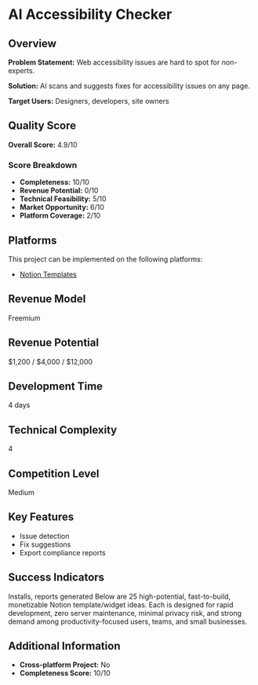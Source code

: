 # AI Accessibility Checker

## Overview
**Problem Statement:** Web accessibility issues are hard to spot for non-experts.

**Solution:** AI scans and suggests fixes for accessibility issues on any page.

**Target Users:** Designers, developers, site owners

## Quality Score
**Overall Score:** 4.9/10

### Score Breakdown
- **Completeness:** 10/10
- **Revenue Potential:** 0/10
- **Technical Feasibility:** 5/10
- **Market Opportunity:** 6/10
- **Platform Coverage:** 2/10

## Platforms
This project can be implemented on the following platforms:
- [Notion Templates](./platforms/notion-templates/)

## Revenue Model
Freemium

## Revenue Potential
$1,200 / $4,000 / $12,000

## Development Time
4 days

## Technical Complexity
4

## Competition Level
Medium

## Key Features
- Issue detection
- Fix suggestions
- Export compliance reports

## Success Indicators
Installs, reports generated Below are 25 high-potential, fast-to-build, monetizable Notion template/widget ideas. Each is designed for rapid development, zero server maintenance, minimal privacy risk, and strong demand among productivity-focused users, teams, and small businesses.

## Additional Information
- **Cross-platform Project:** No
- **Completeness Score:** 10/10

